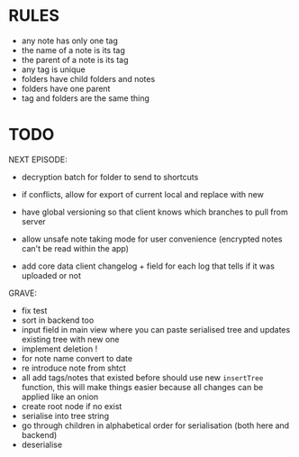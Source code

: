 # RULES
- any note has only one tag
- the name of a note is its tag
- the parent of a note is its tag
- any tag is unique 
- folders have child folders and notes
- folders have one parent
- tag and folders are the same thing

# TODO

NEXT EPISODE:
- decryption batch for folder to send to shortcuts
- if conflicts, allow for export of current local and replace with new
- have global versioning so that client knows which branches to pull from server

- allow unsafe note taking mode for user convenience (encrypted notes can't be read within the app)
- add core data client changelog + field for each log that tells if it was uploaded or not

GRAVE:
- fix test
- sort in backend too
- input field in main view where you can paste serialised tree and updates existing tree with new one
- implement deletion !
- for note name convert to date
- re introduce note from shtct
- all add tags/notes that existed before should use new `insertTree` function, this will make things easier because all changes can be applied like an onion
- create root node if no exist
- serialise into tree string
- go through children in alphabetical order for serialisation (both here and backend)
- deserialise
